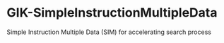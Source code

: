 # GIK-SimpleInstructionMultipleData
Simple Instruction Multiple Data (SIM) for accelerating search process
